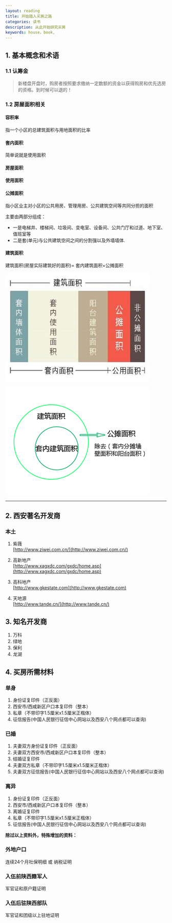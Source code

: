 ```yaml
---
layout: reading
title: 开始踏入买房之路
categories: 读书
description: 从此开始研究买房
keywords: house，book,
---
```


## 1. 基本概念和术语

### 1.1 认筹金

> 新楼盘开盘时，购房者按照要求缴纳一定数额的资金以获得购房和优先选房的资格。到时候可以退的！

### 1.2 房屋面积相关

#### 容积率
指一个小区的总建筑面积与用地面积的比率

#### 套内面积
简单说就是使用面积

#### 房屋面积

#### 使用面积

#### 公摊面积
指小区业主对小区的公共用房、管理用房、公共建筑空间等共同分担的面积

主要由两部分组成：
- 一是电梯井、楼梯间、垃圾间、变电室、设备间、公共门厅和过道、地下室、值班室等
- 二是套(单元)与公共建筑空间之间的分割强以及外墙墙体.

#### 建筑面积
建筑面积(房屋实际建筑好的面积)= 套内建筑面积+公摊面积


![一图顶千言](/res/img/reading/house/house_area.jpg)

![一图顶千言](/res/img/reading/house/house_area2.jpg)

---

## 2. 西安著名开发商

### 本土
1. 紫薇  
[http://www.ziwei.com.cn/](http://www.ziwei.com.cn/)

2. 高新地产   
[http://www.xagxdc.com/gxdc/home.asp](http://www.xagxdc.com/gxdc/home.asp)

3. 高科地产  
[http://www.gkestate.com](http://www.gkestate.com)

4. 天地源   
[http://www.tande.cn/](http://www.tande.cn/)

## 3. 知名开发商

1. 万科
2. 绿地
3. 保利
4. 龙湖


## 4. 买房所需材料
### 单身
1. 身份证复印件（正反面）
2. 西安市/西咸新区户口本复印件（整本）
3. 私章（不带印字1.5厘米x1.5厘米正楷体）
4. 征信报告(中国人民银行征信中心网站以及西安八个网点都可以查询)


### 已婚
1. 夫妻双方身份证复印件（正反面）
2. 夫妻双方西安市/西咸新区户口本复印件（整本）
3. 结婚证复印件
4. 夫妻双方私章（不带印字1.5厘米x1.5厘米正楷体）
5. 夫妻双方征信报告(中国人民银行征信中心网站以及西安八个网点都可以查询)

### 离异
1. 身份证复印件（正反面）
2. 西安市/西咸新区户口本复印件（整本）
3. 离婚证复印件
4. 私章（不带印字1.5厘米x1.5厘米正楷体）
5. 征信报告(中国人民银行征信中心网站以及西安八个网点都可以查询)


**除过以上资料外，特殊增加的资料：**

### 外地户口
连续24个月社保明细 或 纳税证明

### 入伍前陕西籍军人
军官证和原户籍证明

### 入伍后驻陕西部队
军官证和团级以上驻地证明

